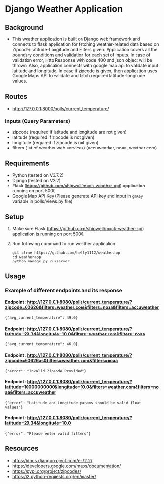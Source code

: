 # Django Weather Application

## Background

* This weather application is built on Django web framework and connects to flask application for fetching weather-related data based on Zipcode/Latitude-Longitude and Filters given. Application covers all the boundary conditions and validation for each set of inputs. In case of validation error, Http Response with code 400 and json object will be thrown. Also, application connects with google map api to validate input latitude and longitude. In case if zipcode is given, then application uses Google Maps API to validate and fetch required latitude-longitude values. 

## Routes

* http://127.0.0.1:8000/polls/current_temperature/

### Inputs (Query Parameters)

* zipcode (required if latitude and longitude are not given)
* latitude (required if zipcode is not given)
* longitude (required if zipcode is not given)
* filters (list of weather web services) (accuweather, noaa, weather.com)

## Requirements

* Python (tested on V3.7.2)
* Django (tested on V2.2)
* Flask (https://github.com/shipwell/mock-weather-api) application running on port 5000.
* Google Map API Key (Please generate API key and input in `gmKey` variable in polls/views.py file)

## Setup

1) Make sure Flask (https://github.com/shipwell/mock-weather-api) application is running on port 5000.
2) Run following command to run weather application

    ```
    git clone https://github.com/helly1112/weatherapp
    cd weatherapp
    python manage.py runserver 
    ```

## Usage

### Example of different endpoints and its response

#### Endpoint : http://127.0.0.1:8080/polls/current_temperature/?zipcode=60626&filters=weather.com&filters=noaa&filters=accuweather
```
{"avg_current_temperature": 49.0}
```

#### Endpoint : http://127.0.0.1:8080/polls/current_temperature/?latitude=29.34&longitude=10.0&filters=weather.com&filters=noaa
```
{"avg_current_temperature": 46.0}
```

#### Endpoint : http://127.0.0.1:8080/polls/current_temperature/?zipcode=60626as&filters=weather.com&filters=noaa
```
{"error": "Invalid Zipcode Provided"}
```

#### Endpoint : http://127.0.0.1:8080/polls/current_temperature/?latitude=10000000000&longitude=10.0&filters=weather.com&filters=noaa&filters=accuweather
```
{"error": "Latitude and Longitude params should be valid float values"}
```

#### Endpoint : http://127.0.0.1:8080/polls/current_temperature/?latitude=29.34&longitude=10.0
```
{"error": "Please enter valid filters"}
```


## Resources 

- https://docs.djangoproject.com/en/2.2/
- https://developers.google.com/maps/documentation/
- https://pypi.org/project/zipcodes/
- https://2.python-requests.org/en/master/



